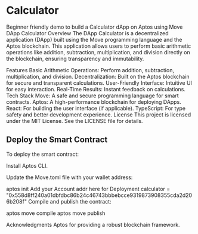 # Calculator
 Beginner friendly demo to build a Calculator dApp on Aptos using Move 
DApp Calculator
Overview
The DApp Calculator is a decentralized application (DApp) built using the Move programming language and the Aptos blockchain. This application allows users to perform basic arithmetic operations like addition, subtraction, multiplication, and division directly on the blockchain, ensuring transparency and immutability.

Features
Basic Arithmetic Operations: Perform addition, subtraction, multiplication, and division.
Decentralization: Built on the Aptos blockchain for secure and transparent calculations.
User-Friendly Interface: Intuitive UI for easy interaction.
Real-Time Results: Instant feedback on calculations.
Tech Stack
Move: A safe and secure programming language for smart contracts.
Aptos: A high-performance blockchain for deploying DApps.
React: For building the user interface (if applicable).
TypeScript: For type safety and better development experience.
License
This project is licensed under the MIT License. See the LICENSE file for details.

## Deploy the Smart Contract
To deploy the smart contract:

Install Aptos CLI.

Update the Move.toml file with your wallet address:

aptos init
Add your Account addr here for Deployment
calculator = "0x558d8ff240a01dbfdbc86b24c46743bbbebcce9319873908355cda2d206b208f"
Compile and publish the contract:

aptos move compile
aptos move publish

Acknowledgments
Aptos for providing a robust blockchain framework.
